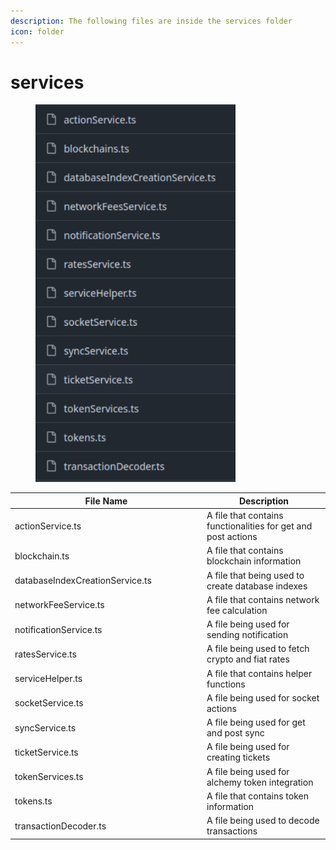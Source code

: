 ```yaml
---
description: The following files are inside the services folder
icon: folder
---
```


# services

<div align="left"><figure><img src="../../../.gitbook/assets/image (69).png" alt="" width="320"><figcaption></figcaption></figure></div>

<table><thead><tr><th width="293">File Name</th><th>Description</th></tr></thead><tbody><tr><td>actionService.ts</td><td>A file that contains functionalities for get and post actions</td></tr><tr><td>blockchain.ts</td><td>A file that contains blockchain information</td></tr><tr><td>databaseIndexCreationService.ts</td><td>A file that being used to create database indexes</td></tr><tr><td>networkFeeService.ts</td><td>A file that contains network fee calculation</td></tr><tr><td>notificationService.ts</td><td>A file being used for sending notification</td></tr><tr><td>ratesService.ts</td><td>A file being used to fetch crypto and fiat rates</td></tr><tr><td>serviceHelper.ts</td><td>A file that contains helper functions</td></tr><tr><td>socketService.ts</td><td>A file being used for socket actions</td></tr><tr><td>syncService.ts</td><td>A file being used for get and post sync</td></tr><tr><td>ticketService.ts</td><td>A file being used for creating tickets</td></tr><tr><td>tokenServices.ts</td><td>A file being used for alchemy token integration</td></tr><tr><td>tokens.ts</td><td>A file that contains token information</td></tr><tr><td>transactionDecoder.ts</td><td>A file being used to decode transactions</td></tr></tbody></table>
